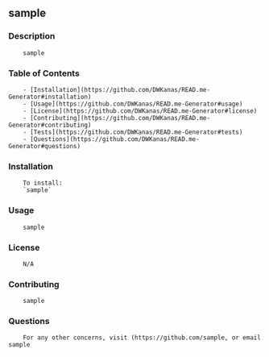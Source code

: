 ## sample
        
### Description
        sample
### Table of Contents
        - [Installation](https://github.com/DWKanas/READ.me-Generator#installation)
        - [Usage](https://github.com/DWKanas/READ.me-Generator#usage)
        - [License](https://github.com/DWKanas/READ.me-Generator#license)
        - [Contributing](https://github.com/DWKanas/READ.me-Generator#contributing)
        - [Tests](https://github.com/DWKanas/READ.me-Generator#tests)
        - [Questions](https://github.com/DWKanas/READ.me-Generator#questions)

### Installation
        To install: 
        `sample`
### Usage 
        sample
### License
        N/A
### Contributing
        sample
### Questions
        For any other concerns, visit (https://github.com/sample, or email sample 
        